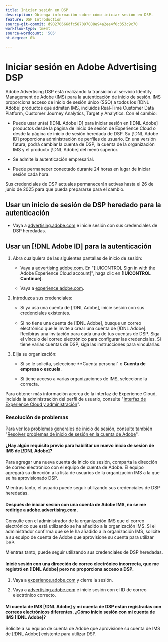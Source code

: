 ```yaml
---
title: Iniciar sesión en DSP
description: Obtenga información sobre cómo iniciar sesión en DSP.
feature: DSP Introduction
source-git-commit: d90270666dfc587097088e94a2ee4f0c353c9c70
workflow-type: tm+mt
source-wordcount: '505'
ht-degree: 0%

---
```


# Iniciar sesión en Adobe Advertising DSP

Adobe Advertising DSP está realizando la transición al servicio Identity Management de Adobe (IMS) para la autenticación de inicio de sesión. IMS proporciona acceso de inicio de sesión único (SSO) a todos los [!DNL Adobe] productos que admiten IMS, incluidos Real-Time Customer Data Platform, Customer Journey Analytics, Target y Analytics. Con el cambio:

* Puede usar un(a) [!DNL Adobe ID] para iniciar sesión en [!DNL Adobe] productos desde la página de inicio de sesión de Experience Cloud o desde la página de inicio de sesión heredada de DSP. Su [!DNL Adobe ID] proporciona administración de perfiles de usuario. En una versión futura, podrá cambiar la cuenta de DSP, la cuenta de la organización IMS y el producto [!DNL Adobe] del menú superior.

* Se admite la autenticación empresarial.

* Puede permanecer conectado durante 24 horas en lugar de iniciar sesión cada hora.

Sus credenciales de DSP actuales permanecerán activas hasta el 26 de junio de 2025 para que pueda prepararse para el cambio.

## Usar un inicio de sesión de DSP heredado para la autenticación

* Vaya a [advertising.adobe.com](https://advertising.adobe.com) e inicie sesión con sus credenciales de DSP heredadas.

## Usar un [!DNL Adobe ID] para la autenticación

1. Abra cualquiera de las siguientes pantallas de inicio de sesión:

   * Vaya a [advertising.adobe.com](https://advertising.adobe.com). En &quot;[!UICONTROL Sign in with the Adobe Experience Cloud account]&quot;, haga clic en **[!UICONTROL Continue]**.

   * Vaya a [experience.adobe.com](https://experience.adobe.com).

1. Introduzca sus credenciales:

   * Si ya usa una cuenta de [!DNL Adobe], inicie sesión con sus credenciales existentes.

   * Si no tiene una cuenta de [!DNL Adobe], busque un correo electrónico que le invite a crear una cuenta de [!DNL Adobe]. Recibirás una invitación para cada una de tus cuentas de DSP. Siga el vínculo del correo electrónico para configurar las credenciales. Si tiene varias cuentas de DSP, siga las instrucciones para vincularlas.

1. Elija su organización:

   * Si se le solicita, seleccione **Cuenta personal&quot; o **Cuenta de empresa o escuela**.

   * Si tiene acceso a varias organizaciones de IMS, seleccione la correcta.

Para obtener más información acerca de la interfaz de Experience Cloud, incluida la administración del perfil de usuario, consulte &quot;[Interfaz de Experience Cloud y administración](https://experienceleague.adobe.com/en/docs/core-services/interface/experience-cloud)&quot;.

### Resolución de problemas

Para ver los problemas generales de inicio de sesión, consulte también &quot;[Resolver problemas de inicio de sesión en la cuenta de Adobe](https://helpx.adobe.com/manage-account/kb/account-password-sign-help.linkfree.html)&quot;.

#### ¿Hay algún requisito previo para habilitar un nuevo inicio de sesión de IMS de [!DNL Adobe]?

Para agregar una nueva cuenta de inicio de sesión, comparta la dirección de correo electrónico con el equipo de cuenta de Adobe. El equipo agregará su dirección a la lista de usuarios de la organización IMS a la que se ha aprovisionado DSP.

Mientras tanto, el usuario puede seguir utilizando sus credenciales de DSP heredadas.

#### Después de iniciar sesión con una cuenta de Adobe IMS, no se me redirige a adobe.advertising.com.

Consulte con el administrador de la organización IMS que el correo electrónico que está utilizando se ha añadido a la organización IMS. Si el administrador confirma que se le ha añadido a la organización IMS, solicite a su equipo de cuenta de Adobe que aprovisione su cuenta para utilizar DSP.

Mientras tanto, puede seguir utilizando sus credenciales de DSP heredadas.

#### Inicié sesión con una dirección de correo electrónico incorrecta, que me registró en [!DNL Adobe] pero no proporciona acceso a DSP.

1. Vaya a [experience.adobe.com](https://experience.adobe.com) y cierre la sesión.

1. Vaya a [advertising.adobe.com](https://advertising.adobe.com) e inicie sesión con el ID de correo electrónico correcto.

#### Mi cuenta de IMS [!DNL Adobe] y mi cuenta de DSP están registradas con correos electrónicos diferentes. ¿Cómo inicio sesión con mi cuenta de IMS [!DNL Adobe]?

Solicite a su equipo de cuenta de Adobe que aprovisione su cuenta de IMS de [!DNL Adobe] existente para utilizar DSP.
